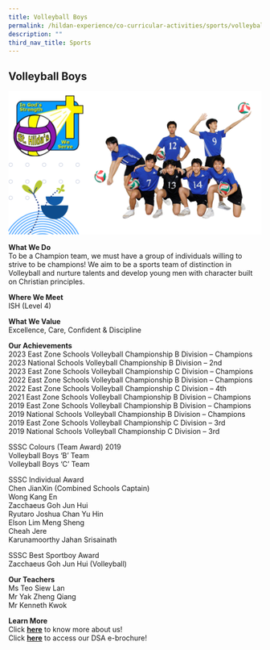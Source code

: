 ```yaml
---
title: Volleyball Boys
permalink: /hildan-experience/co-curricular-activities/sports/volleyball-boys/
description: ""
third_nav_title: Sports
---
```

Volleyball Boys
---------------


![](/images/CCA/Volleyball%20Boys%202023.png)


**What We Do** <br>
To be a Champion team, we must have a group of individuals willing to strive to be champions! We aim to be a sports team of distinction in Volleyball and nurture talents and develop young men with character built on Christian principles. <br>

**Where We Meet** <br>
ISH (Level 4) <br>

**What We Value** <br>
Excellence, Care, Confident & Discipline <br>

**Our Achievements**<br>
2023 East Zone Schools Volleyball Championship B Division – Champions<br>
2023 National Schools Volleyball Championship B Division – 2nd<br>
2023 East Zone Schools Volleyball Championship C Division – Champions<br>
2022 East Zone Schools Volleyball Championship B Division – Champions<br>
2022 East Zone Schools Volleyball Championship C Division – 4th<br>
2021 East Zone Schools Volleyball Championship B Division – Champions<br>
2019 East Zone Schools Volleyball Championship B Division – Champions<br>
2019 National Schools Volleyball Championship B Division – Champions<br>
2019 East Zone Schools Volleyball Championship C Division – 3rd<br>
2019 National Schools Volleyball Championship C Division – 3rd<br>

SSSC Colours (Team Award) 2019<br>
Volleyball Boys ‘B’ Team  <br>
Volleyball Boys ‘C’ Team  <br>
  
SSSC Individual Award  <br>
Chen JianXin (Combined Schools Captain)  <br>
Wong Kang En  <br>
Zacchaeus Goh Jun Hui  <br>
Ryutaro Joshua Chan Yu Hin  <br>
Elson Lim Meng Sheng  <br>
Cheah Jere  <br>
Karunamoorthy Jahan Srisainath<br>

SSSC Best Sportboy Award<br>
Zacchaeus Goh Jun Hui&nbsp;(Volleyball)<br>


**Our Teachers** <br>
Ms Teo Siew Lan  <br>
Mr Yak Zheng Qiang  <br>
Mr Kenneth Kwok<br>

**Learn More** <br>
Click&nbsp;**[here](/files/CCA/Volleyball_Boys_presentation_V2.pdf)**&nbsp;to know more&nbsp;about us!  <br>
Click&nbsp;**[here](/files/CCA/DSA_Volleyball_Boys.pdf)**&nbsp;to access our DSA e-brochure!  
